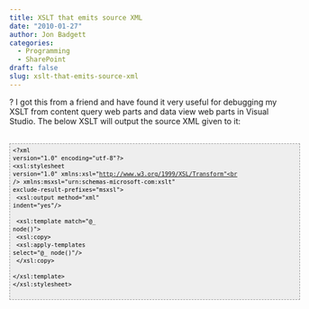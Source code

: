 ```yaml
---
title: XSLT that emits source XML
date: "2010-01-27"
author: Jon Badgett
categories:
  - Programming
  - SharePoint
draft: false
slug: xslt-that-emits-source-xml
---
```


? I got this from a friend and have found it very useful for debugging my XSLT
from content query web parts and data view web parts in Visual Studio. The below
XSLT will output the source XML given to
it:<br /><br /><pre style="BORDER-BOTTOM
: #999999 1px dashed; BORDER-LEFT: #999999 1px dashed; PADDING-BOTTOM: 5px; LINE-HEIGHT: 14px; BACKGROUND-COLOR: #eee; PADDING-LEFT: 5px; WIDTH: 100%; PADDING-RIGHT: 5px; FONT-FAMILY: Andale Mono, Lucida Console, Monaco, fixed, monospace; COLOR: #000000; FONT-SIZE: 12px; OVERFLOW: auto; BORDER-TOP: #999999 1px dashed; BORDER-RIGHT: #999999 1px dashed; PADDING-TOP: 5px"><code>&lt;?xml
version="1.0" encoding="utf-8"?&gt;<br />&lt;xsl:stylesheet version="1.0"
xmlns:xsl="http://www.w3.org/1999/XSL/Transform"<br />
xmlns:msxsl="urn:schemas-microsoft-com:xslt"
exclude-result-prefixes="msxsl"&gt;<br /> &lt;xsl:output method="xml"
indent="yes"/&gt;<br /><br /> &lt;xsl:template match="@_ node()"&gt;<br />
&lt;xsl:copy&gt;<br /> &lt;xsl:apply-templates select="@_ node()"/&gt;<br />
&lt;/xsl:copy&gt;<br />
&lt;/xsl:template&gt;<br />&lt;/xsl:stylesheet&gt;<br /><br /></code></pre>
